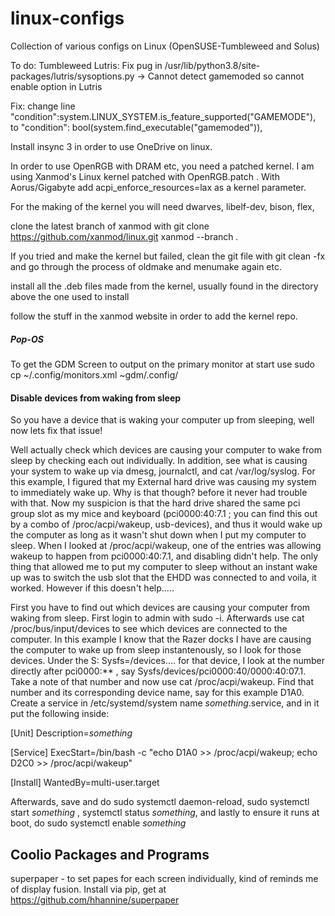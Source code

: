 # linux-configs
Collection of various configs on Linux (OpenSUSE-Tumbleweed and Solus)

To do: Tumbleweed
Lutris: Fix pug in /usr/lib/python3.8/site-packages/lutris/sysoptions.py -> Cannot detect gamemoded so cannot enable option in Lutris

Fix: change line "condition":system.LINUX_SYSTEM.is_feature_supported("GAMEMODE"), to "condition": bool(system.find_executable("gamemoded")),



Install insync 3 in order to use OneDrive on linux.

In order to use OpenRGB with DRAM etc, you need a patched kernel. I am using Xanmod's Linux kernel patched with OpenRGB.patch . With Aorus/Gigabyte add acpi_enforce_resources=lax as a kernel parameter.

For the making of the kernel you will need dwarves, libelf-dev, bison, flex, 

clone the latest branch of xanmod with git clone https://github.com/xanmod/linux.git xanmod --branch *.*

If you tried and make the kernel but failed, clean the git file with git clean -fx and go through the process of oldmake and menumake again etc.

install all the .deb files made from the kernel, usually found in the directory above the one used to install

follow the stuff in the xanmod website in order to add the kernel repo.

##### Pop-OS

To get the GDM Screen to output on the primary monitor at start use sudo cp ~/.config/monitors.xml ~gdm/.config/

#### Disable devices from waking from sleep

So you have a device that is waking your computer up from sleeping, well now lets fix that issue!

Well actually check which devices are causing your computer to wake from sleep by checking each out individually. In addition, see what is causing your system to wake up via dmesg, journalctl, and cat /var/log/syslog. For this example, I figured that my External hard drive was causing my system to immediately wake up. Why is that though? before it never had trouble with that. Now my suspicion is that the hard drive shared the same pci group slot as my mice and keyboard (pci0000:40:7.1 ; you can find this out by a combo of /proc/acpi/wakeup, usb-devices), and thus it would wake up the computer as long as it wasn't shut down when I put my computer to sleep. When I looked at /proc/acpi/wakeup, one of the entries was allowing wakeup to happen from pci0000:40:7.1, and disabling didn't help. The only thing that allowed me to put my computer to sleep without an instant wake up was to switch the usb slot that the EHDD was connected to and voila, it worked. However if this doesn't help.....



First you have to find out which devices are causing your computer from waking from sleep. First login to admin with sudo -i. Afterwards use cat /proc/bus/input/devices to see which devices are connected to the computer. In this example I know that the Razer docks I have are causing the computer to wake up from sleep instantenously, so I look for those devices. Under the S: Sysfs=/devices.... for that device, I look at the number directly after pci0000:** , say Sysfs/devices/pci0000:40/0000:40:07.1. Take a note of that number and now use cat /proc/acpi/wakeup. Find that number and its corresponding device name, say for this example D1A0. Create a service in /etc/systemd/system name *something*.service, and in it put the following inside:

[Unit]
Description=*something*

[Service]
ExecStart=/bin/bash -c "echo D1A0 >> /proc/acpi/wakeup; echo D2C0 >> /proc/acpi/wakeup"

[Install]
WantedBy=multi-user.target

Afterwards, save and do sudo systemctl daemon-reload, sudo systemctl start *something* , systemctl status *something*, and lastly to ensure it runs at boot, do sudo systemctl enable *something* 


## Coolio Packages and Programs

superpaper - to set papes for each screen individually, kind of reminds me of display fusion. Install via pip, get at https://github.com/hhannine/superpaper
